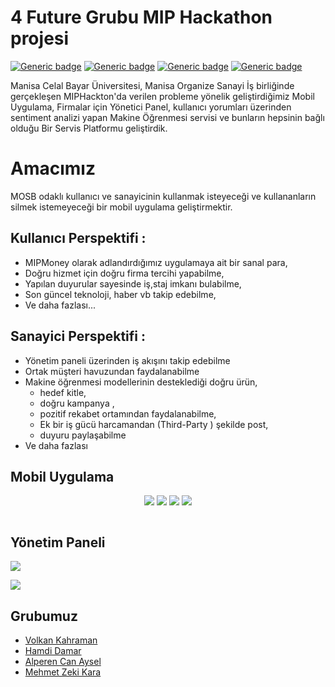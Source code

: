 # 4 Future Grubu MIP Hackathon projesi
[![Generic badge](https://img.shields.io/badge/NodeJS-v12.3.1-<COLOR>.svg)](https://nodejs.org/)
[![Generic badge](https://img.shields.io/badge/Express-4.16.1-<COLOR>.svg)](https://www.express.com/)
[![Generic badge](https://img.shields.io/badge/Python-3.5-purple.svg)](https://www.express.com/)
[![Generic badge](https://img.shields.io/badge/License-MIT-blue.svg)](LICENSE.md)


Manisa Celal Bayar Üniversitesi, Manisa Organize Sanayi İş birliğinde gerçekleşen MIPHackton'da verilen probleme yönelik geliştirdiğimiz Mobil Uygulama, Firmalar için Yönetici Panel,  kullanıcı yorumları üzerinden sentiment analizi yapan Makine Öğrenmesi servisi ve bunların hepsinin bağlı olduğu Bir Servis Platformu geliştirdik.

 
# Amacımız
 
MOSB odaklı kullanıcı ve sanayicinin kullanmak isteyeceği ve kullananların silmek istemeyeceği bir mobil uygulama geliştirmektir.
 
## Kullanıcı Perspektifi :
 - MIPMoney olarak adlandırdığımız uygulamaya ait bir sanal para,
 - Doğru hizmet için doğru firma tercihi yapabilme,
 - Yapılan duyurular sayesinde iş,staj imkanı bulabilme,
 - Son güncel teknoloji, haber vb takip edebilme,
 - Ve daha fazlası...

## Sanayici Perspektifi :
 - Yönetim paneli üzerinden iş akışını takip edebilme
 - Ortak müşteri havuzundan faydalanabilme
 - Makine öğrenmesi modellerinin desteklediği doğru ürün,
   - hedef kitle,
   - doğru kampanya ,
   - pozitif rekabet ortamından faydalanabilme,
   - Ek bir iş gücü harcamandan (Third-Party ) şekilde post,
   - duyuru paylaşabilme
 - Ve daha fazlası

## Mobil Uygulama

<p align="center">
  <img src="https://lh4.googleusercontent.com/SevljgNqNFQVstpT8Qp7txz6EUZfuzRctFMzKrFI3fcanXJJP1ZCqsyJYFCfHm-RS0WHE36n_1_Xa_5O2xBYyUX6DmbVrtylTgHtGr7tNrAfVGR_jV0EwPNsqHyAVjFxXDr2h4iR">
 <img src="https://lh4.googleusercontent.com/Dmhfvhqecx4ZWTBIORsOs_PrDGQz-Qo4VOAziB90p08ASoX1xq07GNk-N5rUqsATkM9zuw3pzGY3zww3H1Ynn4x73ec5TDUprfcpAB7EFEUybxC7xwau2vEMT0anRBwi933qIP6f"/>
 <img src="https://lh4.googleusercontent.com/GDB5a1x-ICN9Z3nvaox7FLGkRadZ-LBwsl5UyF8SJ2vyraxGI43VlmHZjW0ccKOgFq7TiOfbSY8v_9QZMLvpYygvUJfEhI65nBiSkEyWz7Iobx6OXF1a1rP3cWZkh69iIl2swQfE"/>
 <img src="https://lh4.googleusercontent.com/Y9D7OvjZ2hbp4wbJpqddqIIUyW-_wIpJkiFUmp4r78MY8AwYNg7yOT6B9xAtqMsFbfx75JzlU9FqY9JA6DELSPG6UK02E-AWceplsXMAJxH3sgkWrZGXF-xGP8M5FiNDfAWhKSEw"/>
</p>

![]()
 
## Yönetim Paneli
 
 ![](https://lh4.googleusercontent.com/pGr2B-SlWPNUXY9JH0v1lnlMXWPO9iPGiW0SpMWrLteGTQDDEBIsaxK7Ppt3N27nScapZ7sls3z9_zaOxcHEj3OU0UYZSXW6aOC22nu7cZQzlvbTdRXS9LEL2HiR8RAiGpnrwB6i)
 
 ![](https://lh5.googleusercontent.com/JqptRfjl_O0oD4RLHNrvF6jteJPJwwmn2fMrm0NCNYfNsUJEDYXZ1wKKzz4TpXbqRKGqTQFvstKEw2xEGErxgYn6fUfP1b_tA1FaDpnPoErfs086bba-zDAZqLHeBs1sD5Q5-6GE)
 
 ## Grubumuz

 - [Volkan Kahraman](https://github.com/volkankahraman)
 - [Hamdi Damar](https://github.com/hamdidamar)
 - [Alperen Can Aysel](https://github.com/AlperenAysel)
 - [Mehmet Zeki Kara](https://github.com/KaraZeki)
